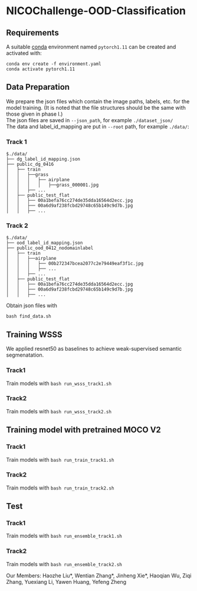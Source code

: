 # NICOChallenge-OOD-Classification


## Requirements
A suitable [conda](https://conda.io/) environment named `pytorch1.11` can be created
and activated with:

```
conda env create -f environment.yaml
conda activate pytorch1.11
```

## Data Preparation
We prepare the json files which contain the image paths, labels, etc. for the model training. 
(It is noted that the file structures should be the same with those given in phase I.)  
The json files are saved in `--json_path`, for example `./dataset_json/`  
The data and label_id_mapping are put in `--root` path, for example `./data/`:  

### Track 1
```
$./data/
├── dg_label_id_mapping.json
├── public_dg_0416
│   ├── train
│   │   ├──grass
│   │   │   ├── airplane
│   │   │   │   ├──grass_000001.jpg
│   │   ├── ...
│   ├── public_test_flat
│   │   ├── 00a1befa76cc274de35dda16564d2ecc.jpg
│   │   ├── 00a6d9af238fcbd29748c65b149c9d7b.jpg
│   │   ├── ...
```
### Track 2
```
$./data/
├── ood_label_id_mapping.json
├── public_ood_0412_nodomainlabel
│   ├── train
│   │   ├──airplane
│   │   │   ├── 00b272347bcea2077c2e79449eaf3f1c.jpg
│   │   │   ├── ...
│   │   ├── ...
│   ├── public_test_flat
│   │   ├── 00a1befa76cc274de35dda16564d2ecc.jpg
│   │   ├── 00a6d9af238fcbd29748c65b149c9d7b.jpg
│   │   ├── ...
```
Obtain json files with
```
bash find_data.sh
```

## Training WSSS
We applied resnet50 as baselines to achieve weak-supervised semantic segmenatation. 

### Track1 
Train models with `bash run_wsss_track1.sh `

### Track2
Train models with `bash run_wsss_track2.sh `


## Training model with pretrained MOCO V2 
### Track1 
Train models with `bash run_train_track1.sh `
### Track2
Train models with `bash run_train_track2.sh `

## Test 
### Track1 
Train models with `bash run_ensemble_track1.sh `
### Track2
Train models with `bash run_ensemble_track2.sh `


Our Members:
Haozhe Liu*, Wentian Zhang*, Jinheng Xie*, Haoqian Wu, Ziqi Zhang, Yuexiang Li, Yawen Huang, Yefeng Zheng
